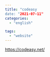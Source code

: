```yaml
---
title: "codeasy
date: "2021-07-11"
categories:
  - "english"

tags:
  - "website"
---
```


https://codeasy.net/
